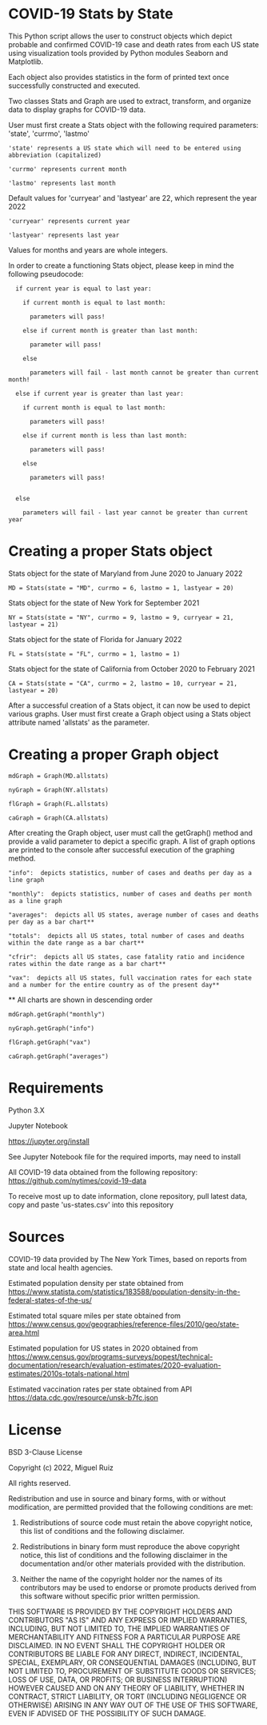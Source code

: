# COVID-19 Stats by State

This Python script allows the user to construct objects which depict probable and confirmed COVID-19 case and death rates from each US state using visualization tools provided by Python modules Seaborn and Matplotlib.

Each object also provides statistics in the form of printed text once successfully constructed and executed.

Two classes Stats and Graph are used to extract, transform, and organize data to display graphs for COVID-19 data.

User must first create a Stats object with the following required parameters: 'state', 'currmo', 'lastmo'
~~~~~~~~~~~~~~~~~~~~~~~~~~~~~~~~~~~~~~~~~~~~~~~~~~~~~~~~~~~~~~~~
'state' represents a US state which will need to be entered using abbreviation (capitalized)

'currmo' represents current month

'lastmo' represents last month
~~~~~~~~~~~~~~~~~~~~~~~~~~~~~~~~~~~~~~~~~~~~~~~~~~~~~~~~~~~~~~~~

Default values for 'curryear' and 'lastyear' are 22, which represent the year 2022
~~~~~~~~~~~~~~~~~~~~~~~~~~~~~~~~~~~~~~~~~~~~~~~~~~~~~~~~~~~~~~~~
'curryear' represents current year

'lastyear' represents last year
~~~~~~~~~~~~~~~~~~~~~~~~~~~~~~~~~~~~~~~~~~~~~~~~~~~~~~~~~~~~~~~~

Values for months and years are whole integers.

In order to create a functioning Stats object, please keep in mind the following pseudocode:
~~~~~~~~~~~~~~~~~~~~~~~~~~~~~~~~~~~~~~~~~~~~~~~~~~~~~~~~~~
  if current year is equal to last year:

    if current month is equal to last month:
    
      parameters will pass!
      
    else if current month is greater than last month:
    
      parameter will pass!
      
    else
    
      parameters will fail - last month cannot be greater than current month!

  else if current year is greater than last year:

    if current month is equal to last month:
    
      parameters will pass!
      
    else if current month is less than last month:
    
      parameters will pass!
      
    else
    
      parameters will pass!
      
      
  else
  
    parameters will fail - last year cannot be greater than current year
~~~~~~~~~~~~~~~~~~~~~~~~~~~~~~~~~~~~~~~~~~~~~~~~~~~~~~~~~~~~~~~~

# Creating a proper Stats object

Stats object for the state of Maryland from June 2020 to January 2022
~~~~~~~~~~~~~~~~~~~~~~~~~~~~~~~~~~~~~~~~~~~~~~~~~~~~~~~~~~~~~~~~
MD = Stats(state = "MD", currmo = 6, lastmo = 1, lastyear = 20)
~~~~~~~~~~~~~~~~~~~~~~~~~~~~~~~~~~~~~~~~~~~~~~~~~~~~~~~~~~~~~~~~

Stats object for the state of New York for September 2021
~~~~~~~~~~~~~~~~~~~~~~~~~~~~~~~~~~~~~~~~~~~~~~~~~~~~~~~~~~~~~~~~
NY = Stats(state = "NY", currmo = 9, lastmo = 9, curryear = 21, lastyear = 21)
~~~~~~~~~~~~~~~~~~~~~~~~~~~~~~~~~~~~~~~~~~~~~~~~~~~~~~~~~~~~~~~~

Stats object for the state of Florida for January 2022
~~~~~~~~~~~~~~~~~~~~~~~~~~~~~~~~~~~~~~~~~~~~~~~~~~~~~~~~~~~~~~~~
FL = Stats(state = "FL", currmo = 1, lastmo = 1)
~~~~~~~~~~~~~~~~~~~~~~~~~~~~~~~~~~~~~~~~~~~~~~~~~~~~~~~~~~~~~~~~

Stats object for the state of California from October 2020 to February 2021
~~~~~~~~~~~~~~~~~~~~~~~~~~~~~~~~~~~~~~~~~~~~~~~~~~~~~~~~~~~~~~~~
CA = Stats(state = "CA", currmo = 2, lastmo = 10, curryear = 21, lastyear = 20)
~~~~~~~~~~~~~~~~~~~~~~~~~~~~~~~~~~~~~~~~~~~~~~~~~~~~~~~~~~~~~~~~

After a successful creation of a Stats object, it can now be used to depict various graphs.  User must first create a Graph object using a Stats object attribute named 'allstats' as the parameter.

# Creating a proper Graph object
~~~~~~~~~~~~~~~~~~~~~~~~~~~~~~~~~~~~~~~~~~~~~~~~~~~~~~~~~~~~~~~~
mdGraph = Graph(MD.allstats)

nyGraph = Graph(NY.allstats)

flGraph = Graph(FL.allstats)

caGraph = Graph(CA.allstats)
~~~~~~~~~~~~~~~~~~~~~~~~~~~~~~~~~~~~~~~~~~~~~~~~~~~~~~~~~~~~~~~~

After creating the Graph object, user must call the getGraph() method and provide a valid parameter to depict a specific graph.  A list of graph options are printed to the console after successful execution of the graphing method.  
~~~~~~~~~~~~~~~~~~~~~~~~~~~~~~~~~~~~~~~~~~~~~~~~~~~~~~~~~~~~~~~~
"info":  depicts statistics, number of cases and deaths per day as a line graph

"monthly":  depicts statistics, number of cases and deaths per month as a line graph

"averages":  depicts all US states, average number of cases and deaths per day as a bar chart**

"totals":  depicts all US states, total number of cases and deaths within the date range as a bar chart**

"cfrir":  depicts all US states, case fatality ratio and incidence rates within the date range as a bar chart**

"vax":  depicts all US states, full vaccination rates for each state and a number for the entire country as of the present day**
~~~~~~~~~~~~~~~~~~~~~~~~~~~~~~~~~~~~~~~~~~~~~~~~~~~~~~~~~~~~~~~~
**  All charts are shown in descending order

~~~~~~~~~~~~~~~~~~~~~~~~~~~~~~~~~~~~~~~~~~~~~~~~~~~~~~~~~~~~~~~~
mdGraph.getGraph("monthly")

nyGraph.getGraph("info")

flGraph.getGraph("vax")

caGraph.getGraph("averages")
~~~~~~~~~~~~~~~~~~~~~~~~~~~~~~~~~~~~~~~~~~~~~~~~~~~~~~~~~~~~~~~~

# Requirements

Python 3.X

Jupyter Notebook

https://jupyter.org/install

See Jupyter Notebook file for the required imports, may need to install

All COVID-19 data obtained from the following repository: https://github.com/nytimes/covid-19-data

To receive most up to date information, clone repository, pull latest data, copy and paste 'us-states.csv' into this repository

# Sources

COVID-19 data provided by The New York Times, based on reports from state and local health agencies.

Estimated population density per state obtained from https://www.statista.com/statistics/183588/population-density-in-the-federal-states-of-the-us/

Estimated total square miles per state obtained from https://www.census.gov/geographies/reference-files/2010/geo/state-area.html

Estimated population for US states in 2020 obtained from https://www.census.gov/programs-surveys/popest/technical-documentation/research/evaluation-estimates/2020-evaluation-estimates/2010s-totals-national.html

Estimated vaccination rates per state obtained from API https://data.cdc.gov/resource/unsk-b7fc.json

# License

BSD 3-Clause License

Copyright (c) 2022, Miguel Ruiz

All rights reserved.

Redistribution and use in source and binary forms, with or without
modification, are permitted provided that the following conditions are met:

1. Redistributions of source code must retain the above copyright notice, this
   list of conditions and the following disclaimer.

2. Redistributions in binary form must reproduce the above copyright notice,
   this list of conditions and the following disclaimer in the documentation
   and/or other materials provided with the distribution.

3. Neither the name of the copyright holder nor the names of its
   contributors may be used to endorse or promote products derived from
   this software without specific prior written permission.

THIS SOFTWARE IS PROVIDED BY THE COPYRIGHT HOLDERS AND CONTRIBUTORS "AS IS"
AND ANY EXPRESS OR IMPLIED WARRANTIES, INCLUDING, BUT NOT LIMITED TO, THE
IMPLIED WARRANTIES OF MERCHANTABILITY AND FITNESS FOR A PARTICULAR PURPOSE ARE
DISCLAIMED. IN NO EVENT SHALL THE COPYRIGHT HOLDER OR CONTRIBUTORS BE LIABLE
FOR ANY DIRECT, INDIRECT, INCIDENTAL, SPECIAL, EXEMPLARY, OR CONSEQUENTIAL
DAMAGES (INCLUDING, BUT NOT LIMITED TO, PROCUREMENT OF SUBSTITUTE GOODS OR
SERVICES; LOSS OF USE, DATA, OR PROFITS; OR BUSINESS INTERRUPTION) HOWEVER
CAUSED AND ON ANY THEORY OF LIABILITY, WHETHER IN CONTRACT, STRICT LIABILITY,
OR TORT (INCLUDING NEGLIGENCE OR OTHERWISE) ARISING IN ANY WAY OUT OF THE USE
OF THIS SOFTWARE, EVEN IF ADVISED OF THE POSSIBILITY OF SUCH DAMAGE.
